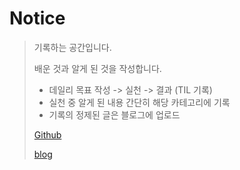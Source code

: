 # Notice

> 기록하는 공간입니다.
>
> 배운 것과 알게 된 것을 작성합니다.
>
> - 데일리 목표 작성 -> 실천 -> 결과 (TIL 기록)
> - 실천 중 알게 된 내용 간단히 해당 카테고리에 기록
> - 기록의 정제된 글은 블로그에 업로드
>
> [Github](https://github.com/HyunjungLee-dev)
>
> [blog](https://hyunjunglee-dev.github.io/)

